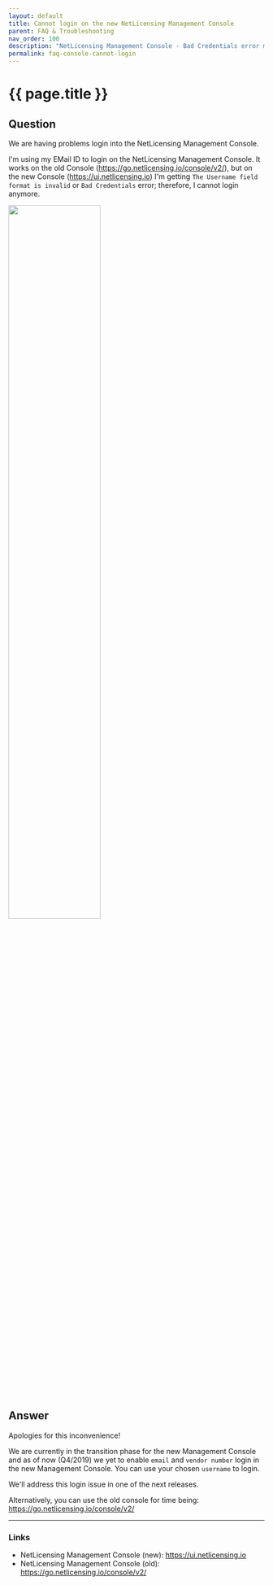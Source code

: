 ```yaml
---
layout: default
title: Cannot login on the new NetLicensing Management Console
parent: FAQ & Troubleshooting
nav_order: 100
description: "NetLicensing Management Console - Bad Credentials error message during the login"
permalink: faq-console-cannot-login
---
```


{{ page.title }}
=============

## Question

We are having problems login into the NetLicensing Management Console.

I'm using my EMail ID to login on the NetLicensing Management Console.
It works on the old Console (https://go.netlicensing.io/console/v2/), but on the new Console (https://ui.netlicensing.io) I'm getting `The Username field format is invalid` or `Bad Credentials` error; therefore, I cannot login anymore.

<a href="assets/images/faq-console-cannot-login.png" class="imagelink" data-lightbox="paypal" data-title="Bad Credentials" data-alt="Bad Credentials">
  <img src="assets/images/faq-console-cannot-login.png" width="60%" />
</a>

## Answer

Apologies for this inconvenience!

We are currently in the transition phase for the new Management Console and as of now (Q4/2019) we yet to enable `email` and `vendor number` login in the new Management Console.
You can use your chosen `username` to login.

We'll address this login issue in one of the next releases.


Alternatively, you can use the old console for time being: <a href="https://go.netlicensing.io/console/v2/" class="external-link">https://go.netlicensing.io/console/v2/</a>

---

### Links
- NetLicensing Management Console (new): <a href="https://ui.netlicensing.io" class="external-link">https://ui.netlicensing.io</a>
- NetLicensing Management Console (old): <a href="https://go.netlicensing.io/console/v2/" class="external-link">https://go.netlicensing.io/console/v2/</a>
